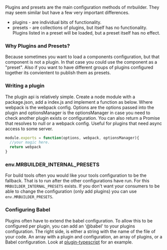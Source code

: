 Plugins and presets are the main configuration methods of mrbuilder. They
may seem similar but have a few very important differences.

* plugins - are individual bits of functionality.
* presets - are collections of plugins, but itself has no functionality.  Plugins
            listed in a preset will be loaded, but a preset itself has no effect.


### Why Plugins and Presets?
Because sometimes you want to load a components configuration, but that component
is not a plugin.  In that case you could use the component as a "preset".  Also
if you want to have different groups of plugins configured together its convientent
to publish them as presets.



### Writing a plugin
The plugin api is relatively simple. Create a node module with a package.json,
 add a index.js and implement a function as below.  Where webpack is the webpack config.  Options
are the options passed into the plugin and optionsManager is the optionsManager
in case you need to check another plugin exists or configuration.  You can also return
a Promise that resolves to null or a webpack config.  Useful for plugins that need async
access to some server.

```js static
module.exports = function(options, webpack, optionsManager){
  //your magic here.
  return webpack
}

```

### env.MRBUILDER_INTERNAL_PRESETS
For build tools often you would like your tools configuration to be the fallback.  That is to
run after the other configurations have run.  For this `MRBUILDER_INTERNAL_PRESETS` exists. 
If you don't want your consumers to be able to change the configuration (only add plugins) you can
use `env.MRBUILDER_PRESETS`.  


### Configuring Babel
Plugins often have to extend the babel configuration.  To allow this to be configured per plugin,
you can add an '@babel' to your plugins configuration.  The right side, is either a string with the
name of the file of your code.  An array with a plugin and configuration, an array of plugins, or
a Babel configuration. Look at [plugin-typescript](https://github.com/mr-builder/mrbuilder/blob/master/plugins/plugin-typescript)
for an example. 
